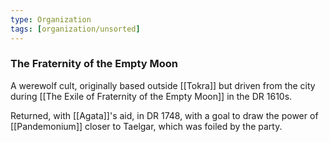 ```yaml
---
type: Organization
tags: [organization/unsorted]
---
```

### The Fraternity of the Empty Moon

A werewolf cult, originally based outside [[Tokra]] but driven from the city during [[The Exile of Fraternity of the Empty Moon]] in the DR 1610s. 

Returned, with [[Agata]]'s aid, in DR 1748, with a goal to draw the power of [[Pandemonium]] closer to Taelgar, which was foiled by the party. 